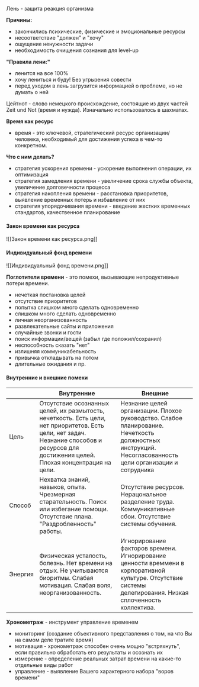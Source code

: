 Лень - защита реакция организма

**Причины:**
- закончились психические, физические и эмоциональные ресурсы
- несоответствие "должен" и "хочу"
- ощущение ненужности задачи
- необходимость очищения сознания для level-up

**"Правила лени:"**
- ленится на все 100%
- хочу лениться и буду! Без угрызения совести
- перед уходом в лень загрузится информацией о проблеме, но не думать о ней

Цейтнот - слово немецкого происхождение, состоящие из двух частей Zeit und Not (время и нужда).
Изначально использовалось в шахматах.

**Время как ресурс**
- время - это ключевой, стратегический ресурс организации/человека, необходимый для достижения успеха в чем-то конкретном. 

**Что с ним делать?**
- стратегия ускорения времени - ускорение выполнения операции, их оптимизация
- стратегия замедления времени - увеличение срока службы объекта, увеличение долговечности процесса
- стратегия накопления времени - расстановка приоритетов, выявление временных потерь и избавление от них
- стратегия упорядочивания времени - введение жестких временных стандартов, качественное планирование

#### Закон времени как ресурса
![[Закон времени как ресурса.png]]

#### Индивидуальный фонд времени

![[Индивидуальный фонд времени.png]]

**Поглотители времени** - это помехи, вызывающие непродуктивные потери времени.

- нечеткая постановка целей
- отсутствие приоритетов
- попытка слишком много сделать одновременно 
- слишком много сделать одновременно
- личная неорганизованность
- развлекательные сайты и приложения
- случайные звонки и гости
- поиск информации/вещей (забыл где положил/сохранил)
- неспособность сказать "нет"
- излишняя коммуникабельность
- привычка откладывать на потом
- длительные ожидания и пр.

#### Внутренние и внешние помехи

|         | Внутренние                                                                                                                                                                                | Внешние                                                                                                                                                     |
| ------- | ---------------------------------------------------------------------------------------------------------------------------------------------------------------------------------------- | ----------------------------------------------------------------------------------------------------------------------------------------------------------- |
| Цель    | Отсутствие осознанных целей, их размытость, нечеткость. Есть цели, нет приоритетов. Есть цели, нет задач. Незнание способов и ресурсов для достижения целей. Плохая концентрация на цели. | Незнание целей организации. Плохое руководство. Слабое планирование. Нечеткость должностных инструкций. Несогласованность цели организации и сотрудника     |
| Способ  | Нехватка знаний, навыков, опыта. Чрезмерная старательность. Поиск или избегание помощи. Отсутствие плана. "Раздробленность" работы.                                                      | Отсутствие ресурсов. Нерацональное разделение труда. Коммуникативные сбои. Отсутствие системы обучения.                                                      |
| Энергия | Физическая усталость, болезнь. Нет времени на отдых. Не учитываются биоритмы. Слабая мотивация. Слабая воля, неорганизованность.                                                         | Игнорирование факторов времени. Игнорирование ценности времмени в корпоративной культуре. Отсутствие системы делегирования. Низкая сплоченность коллектива. | 

**Хронометраж** - инструмент управление временем
- мониторинг (создание объективного представления о том, на что Вы на самом деле тратите время)
- мотивация - хронометраж способен очень мощно "встряхнуть", если правильно обработать его результаты и осознать их
- измерение - определение реальных затрат времени на какие-то отдельные виды работ
- управление - выявление Вашего характерного набора "воров времени"